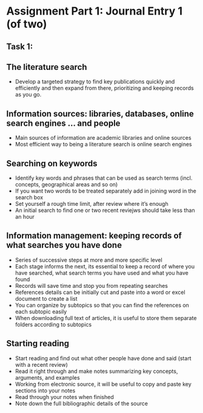 # Assignment Part 1: Journal Entry 1 (of two)

## Task 1:
## The literature search
* Develop a targeted strategy to find key publications quickly and efficiently and then expand from there, prioritizing and keeping records as you go.

## Information sources: libraries, databases, online search engines … and people
* Main sources of information are academic libraries and online sources 
* Most efficient way to being a literature search is online search engines 

## Searching on keywords
* Identify key words and phrases that can be used as search terms (incl. concepts, geographical areas and so on)
* If you want two words to be treated separately add in joining word in the search box 
* Set yourself a rough time limit, after review where it’s enough
* An initial search to find one or two recent reviejws should take less than an hour 

## Information management: keeping records of what searches you have done
* Series of successive steps at more and more specific level
* Each stage informs the next, its essential to keep a record of where you have searched, what search terms you have used and what you have found 
* Records will save time and stop you from repeating searches
* References details can be initially cut and paste into a word or excel document to create a list
* You can organize by subtopics so that you can find the references on each subtopic easily 
* When downloading full text of articles, it is useful to store them separate folders according to subtopics 

## Starting reading 
* Start reading and find out what other people have done and said (start with a recent review)
* Read it right through and make notes summarizing key concepts, arguments, and examples
* Working from electronic source, it will be useful to copy and paste key sections into your notes 
* Read through your notes when finished
* Note down the full bibliographic details of the source 


